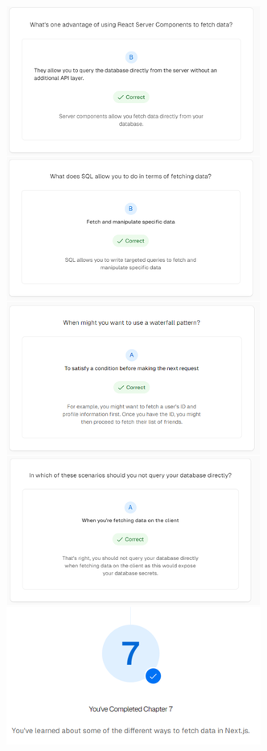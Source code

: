![](Screenshot_1.png)
![](Screenshot_2.png)
![](Screenshot_3.png)
![](Screenshot_4.png)
![](Screenshot_5.png)